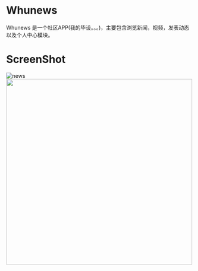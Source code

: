 # Whunews
Whunews 是一个社区APP(我的毕设。。。)，主要包含浏览新闻，视频，发表动态以及个人中心模块。

# ScreenShot
![news](https://github.com/wertyou/Whunews/blob/master/file/news%20.jpg=200*300)
<img src="http://7xqoji.com1.z0.glb.clouddn.com/mytest.jpg" width="500" hegiht="313" align=center />
